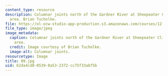 ```yaml
---
content_type: resource
description: Columnar joints north of the Gardner River at Sheepeater Cliffs picnic
  area. Brian Tucholke.
file: https://ol-ocw-studio-app-production.s3.amazonaws.com/courses/12-753-geodynamics-seminar-spring-2001/62da4cd805390a532372cc75f33abf5b_09.jpg
file_type: image/jpeg
image_metadata:
  caption: Columnar joints north of the Gardner River at Sheepeater Cliffs picnic
    area.
  credit: Image courtesy of Brian Tucholke.
  image-alt: Columnar joints.
resourcetype: Image
title: 09.jpg
uid: 62da4cd8-0539-0a53-2372-cc75f33abf5b
---
```

